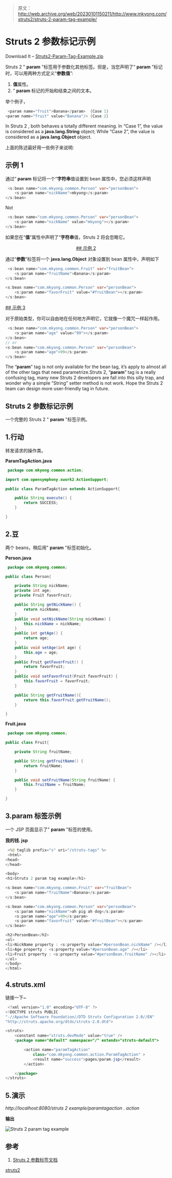 > 原文：<http://web.archive.org/web/20230101150211/http://www.mkyong.com/struts2/struts-2-param-tag-example/>

# Struts 2 参数标记示例

Download It – [Struts2-Param-Tag-Example.zip](http://web.archive.org/web/20190304031549/http://www.mkyong.com/wp-content/uploads/2010/07/Struts2-Param-Tag-Example.zip)

Struts 2 " **param** "标签用于参数化其他标签。但是，当您声明了“ **param** ”标记时，可以用两种方式定义“**参数值**”:

1.  **值**属性。
2.  “ **param** 标记的开始和结束之间的文本。

举个例子，

```java
 <param name="fruit">Banana</param>  {Case 1}
<param name="fruit" value="Banana"/> {Case 2} 
```

In Struts 2 , both behaves a totally different meaning. In “Case 1”, the value is considered as a **java.lang.String** object; While “Case 2”, the value is considered as a **java.lang.Object** object.

上面的陈述最好用一些例子来说明:

## 示例 1

通过“ **param** 标记将一个“**字符串**值设置到 bean 属性中，您必须这样声明

```java
 <s:bean name="com.mkyong.common.Person" var="personBean">
	<s:param name="nickName">mkyong</s:param>
</s:bean> 
```

Not

```java
 <s:bean name="com.mkyong.common.Person" var="personBean">
	<s:param name="nickName" value="mkyong"></s:param>
</s:bean> 
```

如果您在“**值**”属性中声明了“**字符串**值，Struts 2 将会忽略它。

 <ins class="adsbygoogle" style="display:block; text-align:center;" data-ad-format="fluid" data-ad-layout="in-article" data-ad-client="ca-pub-2836379775501347" data-ad-slot="6894224149">## 示例 2

通过“**参数**”标签将一个 **java.lang.Object** 对象设置到 bean 属性中，声明如下

```java
 <s:bean name="com.mkyong.common.Fruit" var="fruitBean">
	<s:param name="fruitName">Banana</s:param>
</s:bean>

<s:bean name="com.mkyong.common.Person" var="personBean">
	<s:param name="favorFruit" value="#fruitBean"></s:param>
</s:bean> 
```

 <ins class="adsbygoogle" style="display:block" data-ad-client="ca-pub-2836379775501347" data-ad-slot="8821506761" data-ad-format="auto" data-ad-region="mkyongregion">## 示例 3

对于原始类型，你可以自由地在任何地方声明它，它就像一个魔咒一样起作用。

```java
 <s:bean name="com.mkyong.common.Person" var="personBean">
	<s:param name="age" value="99"></s:param>
</s:bean>
// or
<s:bean name="com.mkyong.common.Person" var="personBean">
	<s:param name="age">99</s:param>
</s:bean> 
```

The “**param**” tag is not only available for the bean tag, it’s apply to almost all of the other tags that need parametrize.Struts 2, “**param**” tag is a really confusing tag, many new Struts 2 developers are fall into this silly trap, and wonder why a simple “String” setter method is not work. Hope the Struts 2 team can design more user-friendly tag in future.

## Struts 2 参数标记示例

一个完整的 Struts 2 " **param** "标签示例。

## 1.行动

转发请求的操作类。

**ParamTagAction.java**

```java
 package com.mkyong.common.action;

import com.opensymphony.xwork2.ActionSupport;

public class ParamTagAction extends ActionSupport{

	public String execute() {
		return SUCCESS;
	}

} 
```

## 2.豆

两个 beans，稍后用" **param** "标签初始化。

**Person.java**

```java
 package com.mkyong.common;

public class Person{

	private String nickName;
	private int age;
	private Fruit favorFruit;

	public String getNickName() {
		return nickName;
	}
	public void setNickName(String nickName) {
		this.nickName = nickName;
	}
	public int getAge() {
		return age;
	}
	public void setAge(int age) {
		this.age = age;
	}
	public Fruit getFavorFruit() {
		return favorFruit;
	}
	public void setFavorFruit(Fruit favorFruit) {
		this.favorFruit = favorFruit;
	}

	public String getFruitName(){
		return this.favorFruit.getFruitName();
	}

} 
```

**Fruit.java**

```java
 package com.mkyong.common;

public class Fruit{

	private String fruitName;

	public String getFruitName() {
		return fruitName;
	}

	public void setFruitName(String fruitName) {
		this.fruitName = fruitName;
	}

} 
```

## 3.param 标签示例

一个 JSP 页面显示了" **param** "标签的使用。

**我的钱. jsp**

```java
 <%@ taglib prefix="s" uri="/struts-tags" %>
 <html>
<head>
</head>

<body>
<h1>Struts 2 param tag example</h1>

<s:bean name="com.mkyong.common.Fruit" var="fruitBean">
	<s:param name="fruitName">Banana</s:param>
</s:bean>

<s:bean name="com.mkyong.common.Person" var="personBean">
	<s:param name="nickName">ah pig ah dog</s:param>
	<s:param name="age">99</s:param>
	<s:param name="favorFruit" value="#fruitBean"></s:param>
</s:bean>

<h2>PersonBean</h2>
<ol>
<li>NickName property : <s:property value="#personBean.nickName" /></li>
<li>Age property : <s:property value="#personBean.age" /></li>
<li>Fruit property : <s:property value="#personBean.fruitName" /></li>
</ol>
</body>
</html> 
```

## 4.struts.xml

链接一下~

```java
 <?xml version="1.0" encoding="UTF-8" ?>
<!DOCTYPE struts PUBLIC
"-//Apache Software Foundation//DTD Struts Configuration 2.0//EN"
"http://struts.apache.org/dtds/struts-2.0.dtd">

<struts>
 	<constant name="struts.devMode" value="true" />
	<package name="default" namespace="/" extends="struts-default">

		<action name="paramTagAction" 
			class="com.mkyong.common.action.ParamTagAction" >
			<result name="success">pages/param.jsp</result>
		</action>

	</package>
</struts> 
```

## 5.演示

*http://localhost:8080/struts 2 example/paramtagaction . action*

**输出**

![Struts 2 param tag example](img/1c65e50370dec86a6a8ae8e1140f3690.png "Struts2-Param-Tag-Example")

## 参考

1.  [Struts 2 参数标签文档](http://web.archive.org/web/20190304031549/http://struts.apache.org/2.0.14/docs/param.html)

[struts2](http://web.archive.org/web/20190304031549/http://www.mkyong.com/tag/struts2/)







